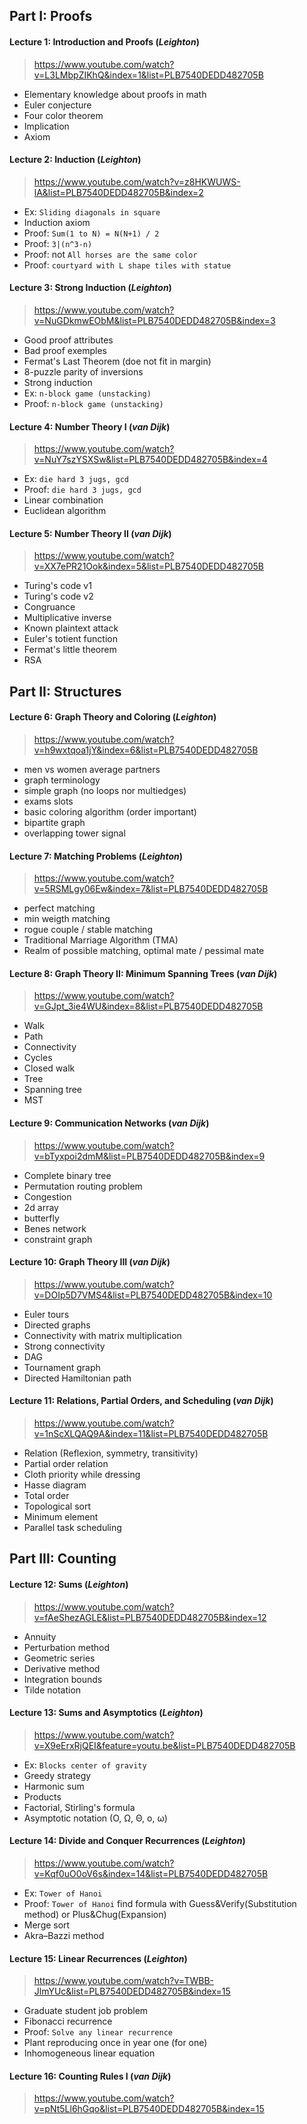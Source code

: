 ## Part I: Proofs

#### Lecture 1: Introduction and Proofs (_Leighton_)
> https://www.youtube.com/watch?v=L3LMbpZIKhQ&index=1&list=PLB7540DEDD482705B

- Elementary knowledge about proofs in math
- Euler conjecture
- Four color theorem
- Implication
- Axiom

#### Lecture 2: Induction (_Leighton_)
> https://www.youtube.com/watch?v=z8HKWUWS-lA&list=PLB7540DEDD482705B&index=2

- Ex: `Sliding diagonals in square`
- Induction axiom
- Proof: `Sum(1 to N) = N(N+1) / 2`
- Proof: `3|(n^3-n)`
- Proof: not `All horses are the same color`
- Proof: `courtyard with L shape tiles with statue` 

#### Lecture 3: Strong Induction (_Leighton_)
> https://www.youtube.com/watch?v=NuGDkmwEObM&list=PLB7540DEDD482705B&index=3

- Good proof attributes
- Bad proof exemples
- Fermat's Last Theorem (doe not fit in margin)
- 8-puzzle parity of inversions
- Strong induction
- Ex: `n-block game (unstacking)`
- Proof: `n-block game (unstacking)`

#### Lecture 4: Number Theory I (_van Dijk_)
> https://www.youtube.com/watch?v=NuY7szYSXSw&list=PLB7540DEDD482705B&index=4

- Ex: `die hard 3 jugs, gcd`
- Proof: `die hard 3 jugs, gcd`
- Linear combination
- Euclidean algorithm

#### Lecture 5: Number Theory II (_van Dijk_)
> https://www.youtube.com/watch?v=XX7ePR21Ook&index=5&list=PLB7540DEDD482705B

- Turing's code v1
- Turing's code v2
- Congruance
- Multiplicative inverse
- Known plaintext attack
- Euler's totient function
- Fermat's little theorem
- RSA

## Part II: Structures

#### Lecture 6: Graph Theory and Coloring (_Leighton_)
> https://www.youtube.com/watch?v=h9wxtqoa1jY&index=6&list=PLB7540DEDD482705B

- men vs women average partners
- graph terminology
- simple graph (no loops nor multiedges)
- exams slots
- basic coloring algorithm (order important)
- bipartite graph
- overlapping tower signal

#### Lecture 7: Matching Problems (_Leighton_)
> https://www.youtube.com/watch?v=5RSMLgy06Ew&index=7&list=PLB7540DEDD482705B

- perfect matching
- min weigth matching
- rogue couple / stable matching
- Traditional Marriage Algorithm (TMA)
- Realm of possible matching, optimal mate / pessimal mate

#### Lecture 8: Graph Theory II: Minimum Spanning Trees (_van Dijk_)
> https://www.youtube.com/watch?v=GJpt_3ie4WU&index=8&list=PLB7540DEDD482705B

- Walk
- Path
- Connectivity
- Cycles
- Closed walk
- Tree
- Spanning tree
- MST

#### Lecture 9: Communication Networks (_van Dijk_)
> https://www.youtube.com/watch?v=bTyxpoi2dmM&list=PLB7540DEDD482705B&index=9

- Complete binary tree
- Permutation routing problem
- Congestion
- 2d array
- butterfly
- Benes network
- constraint graph

#### Lecture 10: Graph Theory III (_van Dijk_)
> https://www.youtube.com/watch?v=DOIp5D7VMS4&list=PLB7540DEDD482705B&index=10

- Euler tours
- Directed graphs
- Connectivity with matrix multiplication
- Strong connectivity
- DAG
- Tournament graph
- Directed Hamiltonian path

#### Lecture 11: Relations, Partial Orders, and Scheduling (_van Dijk_)
> https://www.youtube.com/watch?v=1nScXLQAQ9A&index=11&list=PLB7540DEDD482705B

- Relation (Reflexion, symmetry, transitivity)
- Partial order relation
- Cloth priority while dressing
- Hasse diagram
- Total order
- Topological sort
- Minimum element
- Parallel task scheduling

## Part III: Counting

#### Lecture 12: Sums (_Leighton_)
> https://www.youtube.com/watch?v=fAeShezAGLE&list=PLB7540DEDD482705B&index=12

- Annuity
- Perturbation method
- Geometric series
- Derivative method
- Integration bounds
- Tilde notation

#### Lecture 13: Sums and Asymptotics (_Leighton_)
> https://www.youtube.com/watch?v=X9eErxRjQEI&feature=youtu.be&list=PLB7540DEDD482705B

- Ex: `Blocks center of gravity`
- Greedy strategy
- Harmonic sum
- Products
- Factorial, Stirling's formula
- Asymptotic notation (O, Ω, Θ, o, ω)

####  Lecture 14: Divide and Conquer Recurrences (_Leighton_)
> https://www.youtube.com/watch?v=Kqf0uO0oV6s&index=14&list=PLB7540DEDD482705B

- Ex: `Tower of Hanoi`
- Proof: `Tower of Hanoi` find formula with Guess&Verify(Substitution method) or Plus&Chug(Expansion)
- Merge sort
- Akra–Bazzi method

#### Lecture 15: Linear Recurrences (_Leighton_)
> https://www.youtube.com/watch?v=TWBB-JlmYUc&list=PLB7540DEDD482705B&index=15

- Graduate student job problem
- Fibonacci recurrence
- Proof: `Solve any linear recurrence`
- Plant reproducing once in year one (for one)
- Inhomogeneous linear equation

#### Lecture 16: Counting Rules I (_van Dijk_)
> https://www.youtube.com/watch?v=pNt5Ll6hGqo&list=PLB7540DEDD482705B&index=15

